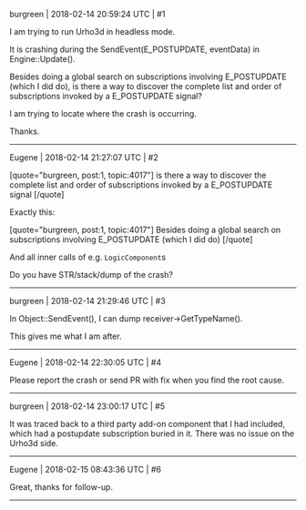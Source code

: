 burgreen | 2018-02-14 20:59:24 UTC | #1

I am trying to run Urho3d in headless mode.

It is crashing during the SendEvent(E_POSTUPDATE, eventData) in Engine::Update().

Besides doing a global search on subscriptions involving E_POSTUPDATE (which I did do), is there a way to discover the complete list and order of subscriptions invoked by a E_POSTUPDATE signal?

I am trying to locate where the crash is occurring. 

Thanks.

-------------------------

Eugene | 2018-02-14 21:27:07 UTC | #2

[quote="burgreen, post:1, topic:4017"]
is there a way to discover the complete list and order of subscriptions invoked by a E_POSTUPDATE signal
[/quote]

Exactly this:

[quote="burgreen, post:1, topic:4017"]
Besides doing a global search on subscriptions involving E_POSTUPDATE (which I did do)
[/quote]

And all inner calls of e.g. `LogicComponent`s

Do you have STR/stack/dump of the crash?

-------------------------

burgreen | 2018-02-14 21:29:46 UTC | #3

In Object::SendEvent(), I can dump receiver->GetTypeName().

This gives me what I am after.

-------------------------

Eugene | 2018-02-14 22:30:05 UTC | #4

Please report the crash or send PR with fix when you find the root cause.

-------------------------

burgreen | 2018-02-14 23:00:17 UTC | #5

It was traced back to a third party add-on component that I had included, which had a postupdate subscription buried in it. There was no issue on the Urho3d side.

-------------------------

Eugene | 2018-02-15 08:43:36 UTC | #6

Great, thanks for follow-up.

-------------------------

